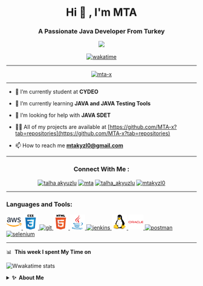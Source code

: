 <h1 align="center">Hi 👋 , I'm MTA</h1>
<h3 align="center">A Passionate Java Developer From Turkey</h3>

<div id="header" align="center">
  <img src="https://media.giphy.com/media/M9gbBd9nbDrOTu1Mqx/giphy.gif" width="100"/>
</div>

<p align="center">
<a href="https://wakatime.com/badge/user/46a7dcad-8cdb-4069-b36c-4d6845cde06d/project/3b7b51d8-b103-4ad5-938e-36ae8aab5c86"><img src="https://wakatime.com/badge/user/46a7dcad-8cdb-4069-b36c-4d6845cde06d/project/3b7b51d8-b103-4ad5-938e-36ae8aab5c86.svg" alt="wakatime"></a>
</p>

---

<p align="center"> <a href="https://github.com/ryo-ma/github-profile-trophy"><img src="https://github-profile-trophy.vercel.app/?username=mta-x" alt="mta-x" /></a> </p>

---

- 🔭 I’m currently student at **CYDEO**

- 🌱 I’m currently learning **JAVA and JAVA Testing Tools**

- 🤝 I’m looking for help with **JAVA SDET**

- 👨‍💻 All of my projects are available at [https://github.com/MTA-x?tab=repositories](https://github.com/MTA-x?tab=repositories)

- 📫 How to reach me **mtakyzl0@gmail.com**

---
<h3 align="center">Connect With Me :</h3>
<p align="center">
<a href="https://linkedin.com/in/talha akyuzlu" target="blank"><img align="center" src="https://raw.githubusercontent.com/rahuldkjain/github-profile-readme-generator/master/src/images/icons/Social/linked-in-alt.svg" alt="talha akyuzlu" height="30" width="40" /></a>
<a href="https://stackoverflow.com/users/mta" target="blank"><img align="center" src="https://raw.githubusercontent.com/rahuldkjain/github-profile-readme-generator/master/src/images/icons/Social/stack-overflow.svg" alt="mta" height="30" width="40" /></a>
<a href="https://instagram.com/talha_akyuzlu" target="blank"><img align="center" src="https://raw.githubusercontent.com/rahuldkjain/github-profile-readme-generator/master/src/images/icons/Social/instagram.svg" alt="talha_akyuzlu" height="30" width="40" /></a>
<a href="https://www.hackerrank.com/mtakyzl0" target="blank"><img align="center" src="https://raw.githubusercontent.com/rahuldkjain/github-profile-readme-generator/master/src/images/icons/Social/hackerrank.svg" alt="mtakyzl0" height="30" width="40" /></a>
</p>

---

<h3 align="left">Languages and Tools:</h3>
<p align="left"> <a href="https://aws.amazon.com" target="_blank" rel="noreferrer"> <img src="https://raw.githubusercontent.com/devicons/devicon/master/icons/amazonwebservices/amazonwebservices-original-wordmark.svg" alt="aws" width="40" height="40"/> </a> <a href="https://www.w3schools.com/css/" target="_blank" rel="noreferrer"> <img src="https://raw.githubusercontent.com/devicons/devicon/master/icons/css3/css3-original-wordmark.svg" alt="css3" width="40" height="40"/> </a> <a href="https://git-scm.com/" target="_blank" rel="noreferrer"> <img src="https://www.vectorlogo.zone/logos/git-scm/git-scm-icon.svg" alt="git" width="40" height="40"/> </a> <a href="https://www.w3.org/html/" target="_blank" rel="noreferrer"> <img src="https://raw.githubusercontent.com/devicons/devicon/master/icons/html5/html5-original-wordmark.svg" alt="html5" width="40" height="40"/> </a> <a href="https://www.java.com" target="_blank" rel="noreferrer"> <img src="https://raw.githubusercontent.com/devicons/devicon/master/icons/java/java-original.svg" alt="java" width="40" height="40"/> </a> <a href="https://www.jenkins.io" target="_blank" rel="noreferrer"> <img src="https://www.vectorlogo.zone/logos/jenkins/jenkins-icon.svg" alt="jenkins" width="40" height="40"/> </a> <a href="https://www.linux.org/" target="_blank" rel="noreferrer"> <img src="https://raw.githubusercontent.com/devicons/devicon/master/icons/linux/linux-original.svg" alt="linux" width="40" height="40"/> </a> <a href="https://www.oracle.com/" target="_blank" rel="noreferrer"> <img src="https://raw.githubusercontent.com/devicons/devicon/master/icons/oracle/oracle-original.svg" alt="oracle" width="40" height="40"/> </a> <a href="https://postman.com" target="_blank" rel="noreferrer"> <img src="https://www.vectorlogo.zone/logos/getpostman/getpostman-icon.svg" alt="postman" width="40" height="40"/> </a> <a href="https://www.selenium.dev" target="_blank" rel="noreferrer"> <img src="https://raw.githubusercontent.com/detain/svg-logos/780f25886640cef088af994181646db2f6b1a3f8/svg/selenium-logo.svg" alt="selenium" width="40" height="40"/> </a> </p>

---

📊 &nbsp;**This week I spent My Time on**

![Wwakatime stats](https://github-readme-stats-taupe-two.vercel.app/api/wakatime?username=MTA&hide_title=true&hide_border=true&langs_count=5&bg_color=00000000&text_color=777)
<details>
  <summary><b>✨&nbsp;&nbsp;About&nbsp;Me</b></summary>
  <br/>
  
---
 
![MTA GitHub stats](https://github-readme-stats.vercel.app/api?username=MTA-x&theme=dark&show_icons=true)
[![GitHub Streak](https://github-readme-streak-stats.herokuapp.com?user=MTA-x&theme=dark&date_format=M%20j%5B%2C%20Y%5D)](https://git.io/streak-stats)
  
[![Top Langs](https://github-readme-stats.vercel.app/api/top-langs/?username=MTA-x&layout=compact&theme=dark&show_icons=true)](https://github.com/anuraghazra/github-readme-stats)

---  

### ✍️ Random Dev Quote
![](https://quotes-github-readme.vercel.app/api?type=horizontal&theme=tokyonight)

